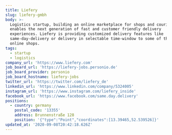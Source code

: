 ```yaml
---
title: Liefery
slug: liefery-gmbh
body: >-
  Logistics startup, building an online marketplace for shops and couriers that
  enables the next generation of fast and customer friendly delivery
  experiences. Liefery is providing customized delivery features like
  same-day-delivery or delivery in selectable time-window to some of the biggest
  online shops.
tags:
  - startup
  - logistics
company_url: 'https://www.liefery.com'
job_board_url: 'https://liefery-jobs.personio.de'
job_board_provider: personio
job_board_hostname: liefery-jobs
twitter_url: 'https://twitter.com/liefery_de'
linkedin_url: 'https://www.linkedin.com/company/5324005'
instagram_url: 'https://www.instagram.com/liefery_inside'
facebook_url: 'https://www.facebook.com/same.day.delivery'
positions:
  - country: germany
    postal_code: '13355'
    address: Brunnenstraße 128
    position: '{"type":"Point","coordinates":[13.39465,52.539526]}'
updated_at: '2020-09-08T20:42:18.626Z'
---
```


